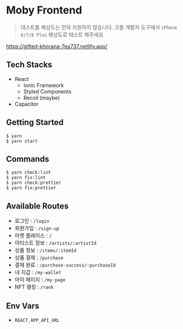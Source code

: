 # Moby Frontend

> 데스트톱 해상도는 전혀 지원하지 않습니다. 크롬 개발자 도구에서 `iPhone 6/7/8 Plus` 해상도로 테스트 해주세요.

https://gifted-khorana-7ea737.netlify.app/

## Tech Stacks

- React
  - Ionic Framework
  - Styled Components
  - Recoil (maybe)
- Capacitor

## Getting Started

```
$ yarn
$ yarn start
```

## Commands

```
$ yarn check:lint
$ yarn fix:lint
$ yarn check:prettier
$ yarn fix:prettier
```

## Available Routes

- 로그인 : `/login`
- 회원가입 : `/sign-up`
- 마켓 플레이스 : `/`
- 아티스트 정보 : `/artists/:artistId`
- 상품 정보 : `/items/:itemId`
- 상품 결제 : `/purchase`
- 결제 완료 : `/purchase-success/:purchaseId`
- 내 지갑 : `/my-wallet`
- 마이 페이지 : `/my-page`
- NFT 랭킹 : `/rank`

## Env Vars

- `REACT_APP_API_URL`
